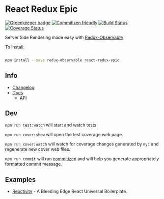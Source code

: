 # React Redux Epic

[![Greenkeeper badge](https://badges.greenkeeper.io/BerkeleyTrue/react-redux-epic.svg)](https://greenkeeper.io/)
[![Commitizen friendly](https://img.shields.io/badge/commitizen-friendly-brightgreen.svg)](http://commitizen.github.io/cz-cli/) [![Build Status](https://travis-ci.org/BerkeleyTrue/react-redux-epic.svg?branch=master)](https://travis-ci.org/BerkeleyTrue/react-redux-epic) [![Coverage Status](https://coveralls.io/repos/github/BerkeleyTrue/react-redux-epic/badge.svg?branch=master)](https://coveralls.io/github/BerkeleyTrue/react-redux-epic?branch=master)

Server Side Rendering made easy with [Redux-Observable](https://github.com/redux-observable/redux-observable)

To install:

```bash

npm install --save redux-observable react-redux-epic

```
## Info

* [Changelog](/CHANGELOG.md)
* [Docs](/docs)
  * [API](/docs/api)

## Dev

`npm run test:watch` will start and watch tests

`npm run cover:show` will open the test coverage web page.

`npm run cover:watch` will watch for coverage changes generated by `nyc` and
regenerate new cover web files.

`npm run commit` will run [commitizen](https://github.com/commitizen/cz-cli) and will help you generate appropriately formatted commit
message.

## Examples

* [Reactivity](https://github.com/madeagency/reactivity) - A Bleeding Edge React Universal Boilerplate.
